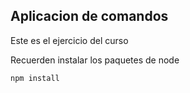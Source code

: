 ## Aplicacion de comandos 

Este es el ejercicio del curso

Recuerden instalar los paquetes de node 

```
npm install
```